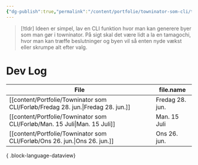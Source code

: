 ```yaml
---
{"dg-publish":true,"permalink":"/content/portfolie/towninator-som-cli/towninator-som-cli/","title":"Towninator som CLI"}
---
```


> [!tldr] 
> Ideen er simpel, lav en CLI funktion hvor man kan generere byer som man gør i towninator. På sigt skal det være lidt a la en tamagochi, hvor man kan træffe beslutninger og byen vil så enten nyde vækst eller skrumpe alt efter valg.

# Dev Log
| File                                                                                | file.name       |
| ----------------------------------------------------------------------------------- | --------------- |
| [[content/Portfolie/Towninator som CLI/Forløb/Fredag 28. jun.\|Fredag 28. jun.]] | Fredag 28. jun. |
| [[content/Portfolie/Towninator som CLI/Forløb/Man. 15 Juli\|Man. 15 Juli]]       | Man. 15 Juli    |
| [[content/Portfolie/Towninator som CLI/Forløb/Ons 26. jun.\|Ons 26. jun.]]       | Ons 26. jun.    |

{ .block-language-dataview}
